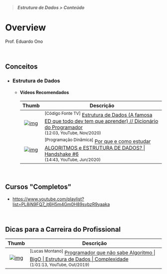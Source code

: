 > ##### Estrutura de Dados > Conteúdo

# Overview

Prof. Eduardo Ono

<br>

## Conceitos

* ### Estrutura de Dados

  * #### Vídeos Recomendados

    | Thumb | Descrição |
    | :-: | --- |
    | [![img](https://img.youtube.com/vi/EfF1M7myAyY/default.jpg)](https://youtu.be/EfF1M7myAyY) | <sup>[Código Fonte TV]</sup> [Estrutura de Dados (A famosa ED que todo dev tem que aprender) // Dicionário do Programador](https://www.youtube.com/watch?v=EfF1M7myAyY)<br><sub>(12:03, YouTube, Nov/2020)</sub>
    | [![img](https://img.youtube.com/vi/SqBgnMgFQTU/default.jpg)](https://youtu.be/SqBgnMgFQTU) | <sup>[Programação Dinâmica]</sup> [Por que e como estudar ALGORITMOS e ESTRUTURA DE DADOS? \| Handshake #6](https://www.youtube.com/watch?v=SqBgnMgFQTU)<br><sub>(14:43, YouTube, Jun/2020)</sub>

<br>

## Cursos "Completos"

* https://www.youtube.com/playlist?list=PL8iN9FQ7_jt6H5m4Gm0H89sybzR9yaaka

<br>

## Dicas para a Carreira do Profissional

| Thumb | Descrição |
| :-: | --- |
| [![img](https://img.youtube.com/vi/l8LgRx1Lqs0/default.jpg)](https://youtu.be/l8LgRx1Lqs0) | <sup>[Lucas Montano]</sup> [Programador que não sabe Algoritmo \| BigO \| Estrutura de Dados \| Complexidade](https://www.youtube.com/watch?v=l8LgRx1Lqs0)<br><sub>(1:01:13, YouTube, Out/2019)</sub>

<br>

